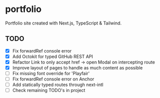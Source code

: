 # portfolio

Portfolio site created with Next.js, TypeScript & Tailwind.

## TODO

- [x] Fix forwardRef console error
- [x] Add Octokit for typed GitHub REST API
- [x] Refactor Link to only accept href -> open Modal on intercepting route
- [x] Improve layout of pages to handle as much content as possible
- [ ] Fix missing font override for 'Playfair'
- [ ] Fix forwardRef console error on Anchor
- [ ] Add statically typed routes through next-intl
- [ ] Check remaining TODO's in project
